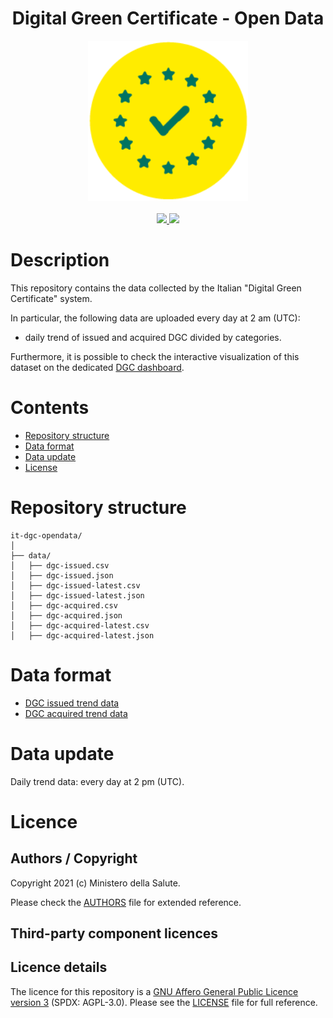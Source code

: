 <h1 align="center">Digital Green Certificate - Open Data</h1>

<div align="center">
<img width="256" height="256" src="img/logo-dcg.png">
</div>

<br />
<div align="center">
    <!-- CoC -->
    <a href="CODE_OF_CONDUCT.md">
      <img src="https://img.shields.io/badge/Contributor%20Covenant-v2.0%20adopted-ff69b4.svg" />
    </a>
    <!-- last commit -->
    <a href="https://github.com/ministero-salute/it-dgc-opendata/commits/master">
      <img src="https://img.shields.io/github/last-commit/ministero-salute/it-dgc-opendata" />
    </a>

</div>

# Description

This repository contains the data collected by the Italian "Digital Green Certificate" system.

In particular, the following data are uploaded every day at 2 am (UTC):
- daily trend of issued and acquired DGC divided by categories.

Furthermore, it is possible to check the interactive visualization of this dataset on the dedicated [DGC dashboard](https://www.dgc.gov.it/web/).

# Contents

- [Repository structure](#repository-structure)
- [Data format](#data-format)
- [Data update](#data-update)
- [License](#license)


# Repository structure
```
it-dgc-opendata/
│
├── data/
│   ├── dgc-issued.csv
│   ├── dgc-issued.json
│   ├── dgc-issued-latest.csv
│   ├── dgc-issued-latest.json
│   ├── dgc-acquired.csv
│   ├── dgc-acquired.json
│   ├── dgc-acquired-latest.csv
│   ├── dgc-acquired-latest.json
```

# Data format
- [DGC issued trend data](https://github.com/ministero-salute/it-dgc-opendata/blob/master/format-dgc-issued-trend.md)
- [DGC acquired trend data](https://github.com/ministero-salute/it-dgc-opendata/blob/master/format-dgc-acquired-trend.md)

# Data update
Daily trend data: every day at 2 pm (UTC).

# Licence

## Authors / Copyright

Copyright 2021 (c) Ministero della Salute.

Please check the [AUTHORS](AUTHORS) file for extended reference.

## Third-party component licences

## Licence details

The licence for this repository is a [GNU Affero General Public Licence version 3](https://www.gnu.org/licenses/agpl-3.0.html) (SPDX: AGPL-3.0). Please see the [LICENSE](LICENSE) file for full reference.
